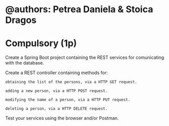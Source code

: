 # @authors: Petrea Daniela & Stoica Dragos

# Compulsory (1p)

Create a Spring Boot project containing the REST services for comunicating with the database.

Create a REST controller containing methods for:

    obtaining the list of the persons, via a HTTP GET request.

    adding a new person, via a HTTP POST request.

    modifying the name of a person, via a HTTP PUT request.

    deleting a person, via a HTTP DELETE request.

Test your services using the browser and/or Postman.
